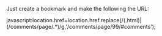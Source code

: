 Just create a bookmark and make the following the URL:

javascript:location.href=location.href.replace(/(\.html)|(\/comments\/page\/.*)/g,'/comments/page/99/#comments');
